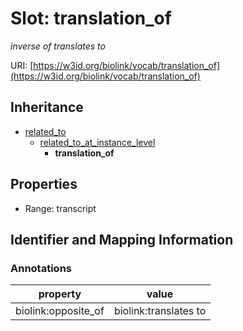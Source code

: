 # Slot: translation_of
_inverse of translates to_


URI: [https://w3id.org/biolink/vocab/translation_of](https://w3id.org/biolink/vocab/translation_of)




## Inheritance

* [related_to](related_to.md)
    * [related_to_at_instance_level](related_to_at_instance_level.md)
        * **translation_of**



## Properties

 * Range: transcript



## Identifier and Mapping Information





### Annotations

| property | value |
| --- | --- |
| biolink:opposite_of | biolink:translates to |


